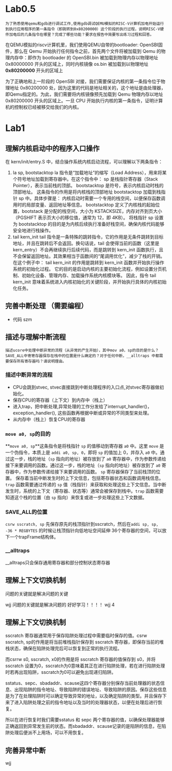 # Lab0.5
    为了熟悉使用qemu和gdb进行调试工作,使用gdb调试QEMU模拟的RISC-V计算机加电开始运行到执行应用程序的第一条指令（即跳转到0x80200000）这个阶段的执行过程，说明RISC-V硬件加电后的几条指令在哪里？完成了哪些功能？要求在报告中简要写出练习过程和回答。

在QEMU模拟的riscv计算机里，我们使用QEMU自带的bootloader: OpenSBI固件，那么在 Qemu 开始执行任何指令之前，首先两个文件将被加载到 Qemu 的物理内存中：即作为 bootloader 的 OpenSBI.bin 被加载到物理内存以物理地址 0x80000000 开头的区域上，同时内核镜像 os.bin 被加载到以物理地址 **0x80200000** 开头的区域上

为了正确地和上一阶段的 OpenSBI 对接，我们需要保证内核的第一条指令位于物理地址 0x80200000 处，因为这里的代码是地址相关的，这个地址是由处理器，即Qemu指定的。为此，我们需要将内核镜像预先加载到 Qemu 物理内存以地址 0x80200000 开头的区域上。一旦 CPU 开始执行内核的第一条指令，证明计算机的控制权已经被移交给我们的内核。

# Lab1
##  理解内核启动中的程序入口操作
在 kern/init/entry.S 中，结合操作系统内核启动流程，可以理解以下两条指令：
1. la sp, bootstacktop
la 指令是“加载地址”的缩写（Load Address），用来将某个符号地址加载到寄存器中。在这个指令中：
sp 是栈指针寄存器（Stack Pointer），表示当前栈的顶部。
bootstacktop 是符号，表示内核启动时栈的顶部地址。
这条指令的作用是将内核栈的顶部地址 bootstacktop 加载到栈指针 sp 中。具体步骤是：
内核启动时需要一个专用的栈空间，以便保存函数调用时的局部变量、返回地址等信息。
bootstacktop 定义了内核栈的起始位置，bootstack 是分配的栈空间，大小为 KSTACKSIZE，内存对齐到页大小（PGSHIFT 表示页大小的移位值，通常为 12，即 4KB）。
将栈指针 sp 设置为 bootstacktop 的目的是为内核后续执行准备好栈空间，确保内核代码能够安全地进行栈操作。
2. tail kern_init
tail 指令是一条特殊的跳转指令，它的作用是无条件跳转到目标地址，并且在跳转后不会返回。换句话说，tail 会使得当前的函数（这里是 kern_entry）不会再继续执行后续代码，而是跳转到 kern_init 函数执行，且不会保留返回地址。其效果相当于函数间的“尾调用优化”，减少了栈的开销。
在这个例子中：
tail kern_init 的作用是跳转到 kern_init 函数并开始执行操作系统的初始化过程。
它的目的是启动内核的主要初始化流程，例如设置分页机制、初始化设备、管理内存、加载操作系统内核模块等。
因此，指令 tail kern_init 意味着系统进入内核初始化的关键阶段，并开始执行具体的内核初始化任务。
##  完善中断处理 （需要编程）
+ 代码
szm
## 描述与理解中断流程
    描述ucore中处理中断异常的流程（从异常的产生开始），其中mov a0，sp的目的是什么？
    SAVE_ALL中寄寄存器保存在栈中的位置是什么确定的？对于任何中断，__alltraps 中都需要保存所有寄存器吗？请说明理由。
### 描述中断异常的流程
+ CPU会跳到stvec, stvec直接跳到中断处理程序的入口点,对stvec寄存器做初始化。
+ 保存CPU的寄存器（上下文）到内存中（栈上）
+ 进入trap，把中断处理,异常处理的工作分发给了interrupt_handler()，exception_handler(), 这些函数再根据中断或异常的不同类型来处理。
+ 从内存中（栈上）恢复CPU的寄存器
### `move a0, sp`的目的
**`move a0, sp`**这条指令是将栈指针 `sp` 的值移动到寄存器 `a0` 中。这里 `move` 是一个伪指令，本质上是 `addi a0, sp, 0`，即将 `sp` 的值加上 0，并存入 `a0` 中。通过这一步，栈的地址（`sp` 指向的地址）被存放到了 `a0` 寄存器中，作为参数传递给接下来要调用的函数。通过这一步，栈的地址（`sp` 指向的地址）被存放到了 `a0` 寄存器中，作为参数传递给接下来要调用的函数。
`sp` 寄存器保存了当前栈顶的位置。
保存着当前中断发生时的上下文信息，包括寄存器状态和函数调用栈信息。`trap` 函数需要通过传递的 `sp` 值（栈指针）来获取和处理这些上下文信息。当中断发生时，系统的上下文（寄存器、状态等）通常会被保存到栈中。`trap` 函数需要知道这个栈的位置（由 `sp` 指向）来恢复或进一步处理这些上下文数据。
### SAVE_ALL的位置
`csrw sscratch, sp` 先保存原先的栈顶指针到sscratch，然后在`addi sp, sp, -36 * REGBYTES` 的时候让栈顶指针向低地址空间延伸 36个寄存器的空间，可以放下一个trapFrame结构体。
### __alltraps
__alltraps只会保存通用寄存器和部分控制状态寄存器
## 理解上下文切换机制
问题的关键就是解决问题的关键

wjj
问题的关键就是解决问题的
好好学习！！！！
wjj
4
## 理解上下文切换机制
sscratch 寄存器通常用于保存陷阱处理过程中需要临时保存的值。csrw sscratch, sp的作用是将当前堆栈指针保存到 sscratch 寄存器，即保存当前的堆栈状态，确保在陷阱处理完后可以恢复到正常的执行流程。

而csrrw s0, sscratch, x0的作用是将 sscratch 寄存器的值保存到 s0，并将 sscratch 设置为0，sscratch为0意味着其正在进行陷阱处理，若在进行陷阱处理时若再出现陷阱，sscratch为0可以避免出现递归陷阱。

sstatus、sepc、sbadaddr、scause这四个寄存器分别保存当前处理器的状态信息、出现陷阱的指令地址、导致陷阱的错误地址、导致陷阱的原因。保存这些信息是为了在处理陷阱时可以确定导致异常的地址，以及确定陷阱的类型。并且保存下来了进入陷阱处理之前的指令地址以及当时的处理器状态，以便在处理后进行恢复。

所以在进行恢复时我们需要sstatus 和 sepc 两个寄存器的值，以确保处理器能够正确返回到异常发生前的状态。而sbadaddr、scause记录的是陷阱的信息，在陷阱处理后便派不上用场，可以不用恢复。

## 完善异常中断
wjj




